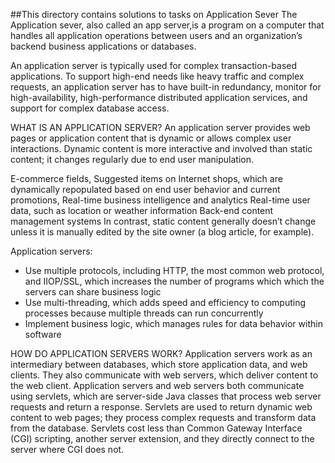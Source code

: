 ##This directory contains solutions to tasks on Application Sever
The Application sever, also called an app server,is a program on a computer that handles all application operations between users and an organization’s backend business applications or databases.

An application server is typically used for complex transaction-based applications. To support high-end needs like heavy traffic and complex requests, an application server has to have built-in redundancy, monitor for high-availability, high-performance distributed application services, and support for complex database access.

WHAT IS AN APPLICATION SERVER? An application server provides web pages or application content that is dynamic or allows complex user interactions. Dynamic content is more interactive and involved than static content; it changes regularly due to end user manipulation.

E-commerce fields, Suggested items on Internet shops, which are dynamically repopulated based on end user behavior and current promotions, Real-time business intelligence and analytics Real-time user data, such as location or weather information Back-end content management systems In contrast, static content generally doesn’t change unless it is manually edited by the site owner (a blog article, for example).

Application servers:
* Use multiple protocols, including HTTP, the most common web protocol, and IIOP/SSL, which increases the number of programs which which the servers can share business logic
* Use multi-threading, which adds speed and efficiency to computing processes because multiple threads can run concurrently
* Implement business logic, which manages rules for data behavior within software

HOW DO APPLICATION SERVERS WORK? Application servers work as an intermediary between databases, which store application data, and web clients. They also communicate with web servers, which deliver content to the web client.
Application servers and web servers both communicate using servlets, which are server-side Java classes that process web server requests and return a response. Servlets are used to return dynamic web content to web pages; they process complex requests and transform data from the database. Servlets cost less than Common Gateway Interface (CGI) scripting, another server extension, and they directly connect to the server where CGI does not.
